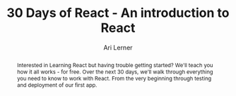 ---
sections: [reactjs]
link: https://www.fullstackreact.com/30-days-of-react/
title: "30 Days of React - An introduction to React"
author: "Ari Lerner"
publishedAt: 2017-01-01T00:00:00.000Z
type: [course]
topics: [get_started]
suggestedBy: [andreamangano]
createdAt: 2018-03-20T23:03:42.950Z
reference: aHR0cHM6Ly93d3cuZnVsbHN0YWNrcmVhY3QuY29tLzMwLWRheXMtb2YtcmVhY3Qv
slug: 30-days-of-react-an-introduction-to-react-by-ari-lerner
abstract: "Interested in Learning React but having trouble getting started? We'll teach you how it all works - for free. Over the next 30 days, we'll walk through everything you need to know to work with React. From the very beginning through testing and deployment of our first app."
---
